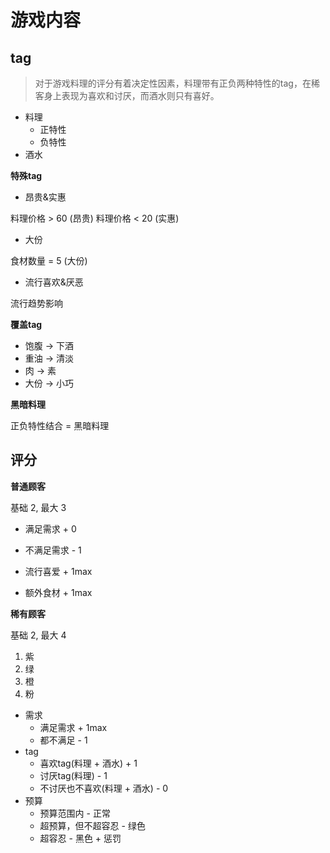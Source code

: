 # 游戏内容

## tag

> 对于游戏料理的评分有着决定性因素，料理带有正负两种特性的tag，在稀客身上表现为喜欢和讨厌，而酒水则只有喜好。

- 料理
  - 正特性
  - 负特性
- 酒水

**特殊tag**

- 昂贵&实惠

料理价格 > 60 (昂贵)
料理价格 < 20 (实惠)

- 大份

食材数量 = 5 (大份)

- 流行喜欢&厌恶

流行趋势影响

**覆盖tag**

- 饱腹 -> 下酒
- 重油 -> 清淡
- 肉 -> 素
- 大份 -> 小巧

**黑暗料理**

正负特性结合 = 黑暗料理

## 评分

**普通顾客**

基础 2, 最大 3

- 满足需求 + 0
- 不满足需求 - 1

- 流行喜爱 + 1max
- 额外食材 + 1max

**稀有顾客**

基础 2, 最大 4

1. 紫
2. 绿
3. 橙
4. 粉

- 需求
  - 满足需求 + 1max
  - 都不满足 - 1
- tag
  - 喜欢tag(料理 + 酒水) + 1
  - 讨厌tag(料理) - 1
  - 不讨厌也不喜欢(料理 + 酒水) - 0
- 预算
  - 预算范围内 - 正常
  - 超预算，但不超容忍 - 绿色
  - 超容忍 - 黑色 + 惩罚
